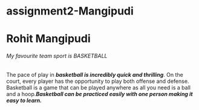 # assignment2-Mangipudi
# Rohit Mangipudi  
###### My favourite team sport is BASKETBALL

The pace of play in ***basketball is incredibly quick and thrilling***. On the court, every player has the opportunity to play both offense and defense. Basketball is a game that can be played anywhere as all you need is a ball and a hoop.***Basketball can be practiced easily with one person making it easy to learn.***